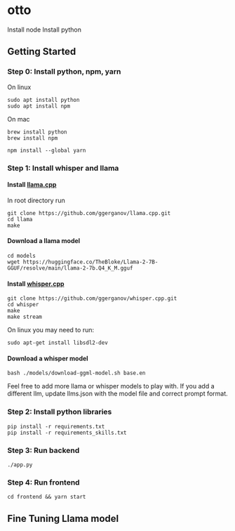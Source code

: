# otto

Install node
Install python

## Getting Started

### Step 0: Install python, npm, yarn

On linux
```
sudo apt install python
sudo apt install npm
```

On mac
```
brew install python
brew install npm
```

```
npm install --global yarn
```

### Step 1: Install whisper and llama

#### Install [llama.cpp](https://github.com/ggerganov/llama.cpp)

In root directory run

```
git clone https://github.com/ggerganov/llama.cpp.git
cd llama
make
```

#### Download a llama model

```
cd models
wget https://huggingface.co/TheBloke/Llama-2-7B-GGUF/resolve/main/llama-2-7b.Q4_K_M.gguf
```

#### Install [whisper.cpp](https://github.com/ggerganov/whisper.cpp)

```
git clone https://github.com/ggerganov/whisper.cpp.git
cd whisper
make
make stream
```

On linux you may need to run:

```
sudo apt-get install libsdl2-dev
```

#### Download a whisper model

```
bash ./models/download-ggml-model.sh base.en
```

Feel free to add more llama or whisper models to play with. If you add a different llm, update llms.json with the model file and correct prompt format.

### Step 2: Install python libraries

```
pip install -r requirements.txt
pip install -r requirements_skills.txt
```

### Step 3: Run backend

```
./app.py
```

### Step 4: Run frontend

```
cd frontend && yarn start
```

## Fine Tuning Llama model
